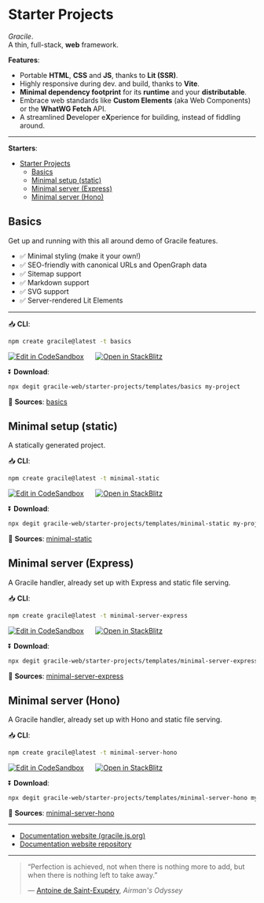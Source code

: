 # <i-c o='ph:fire-duotone'></i-c>Starter Projects

<div class="git-only">

_Gracile_.  
A thin, full-stack, **web** framework.

**Features**:

- Portable **HTML**, **CSS** and **JS**, thanks to **Lit (SSR)**.
- Highly responsive during dev. and build, thanks to **Vite**.
- **Minimal dependency footprint** for its **runtime** and your **distributable**.
- Embrace web standards like **Custom Elements** (aka Web Components) or the **WhatWG Fetch** API.
- A streamlined **D**eveloper e**X**perience for building, instead of fiddling around.

---

**Starters**:

- [Starter Projects](#starter-projects)
  - [Basics](#basics)
  - [Minimal setup (static)](#minimal-setup-static)
  - [Minimal server (Express)](#minimal-server-express)
  - [Minimal server (Hono)](#minimal-server-hono)

</div>

<section class="cards tiles">

<div class="card"><div class="card-content">

## Basics

Get up and running with this all around demo of Gracile features.

- ✅ Minimal styling (make it your own!)
- ✅ SEO-friendly with canonical URLs and OpenGraph data
- ✅ Sitemap support
- ✅ Markdown support
- ✅ SVG support
- ✅ Server-rendered Lit Elements

---

📥 **CLI**:

```sh
npm create gracile@latest -t basics
```

<div>

[![Edit in CodeSandbox](https://codesandbox.io/static/img/play-codesandbox.svg)](https://codesandbox.io/s/github/gracile-web/starter-projects/tree/main/templates/basics?embed=1)
&nbsp;&nbsp;&nbsp;&nbsp;
[![Open in StackBlitz](https://developer.stackblitz.com/img/open_in_stackblitz.svg)](https://stackblitz.com/github/gracile-web/starter-projects/tree/main/templates/basics)

</div>

⏬ **Download**:

```sh
npx degit gracile-web/starter-projects/templates/basics my-project
```

📑 **Sources**: [basics](https://github.com/gracile-web/starter-projects/tree/main/templates/basics)

</div></div>

<div class="card"><div class="card-content">

## Minimal setup (static)

A statically generated project.

📥 **CLI**:

```sh
npm create gracile@latest -t minimal-static
```

<div>

[![Edit in CodeSandbox](https://codesandbox.io/static/img/play-codesandbox.svg)](https://codesandbox.io/s/github/gracile-web/starter-projects/tree/main/templates/minimal-static?embed=1)
&nbsp;&nbsp;&nbsp;&nbsp;
[![Open in StackBlitz](https://developer.stackblitz.com/img/open_in_stackblitz.svg)](https://stackblitz.com/github/gracile-web/starter-projects/tree/main/templates/minimal-static)

</div>

⏬ **Download**:

```sh
npx degit gracile-web/starter-projects/templates/minimal-static my-project
```

📑 **Sources**: [minimal-static](https://github.com/gracile-web/starter-projects/tree/main/templates/minimal-static)

</div></div>

<div class="card"><div class="card-content">

## Minimal server (Express)

A Gracile handler, already set up with Express and static file serving.

📥 **CLI**:

```sh
npm create gracile@latest -t minimal-server-express
```

<div>

[![Edit in CodeSandbox](https://codesandbox.io/static/img/play-codesandbox.svg)](https://codesandbox.io/s/github/gracile-web/starter-projects/tree/main/templates/minimal-server-express?embed=1)
&nbsp;&nbsp;&nbsp;&nbsp;
[![Open in StackBlitz](https://developer.stackblitz.com/img/open_in_stackblitz.svg)](https://stackblitz.com/github/gracile-web/starter-projects/tree/main/templates/minimal-server-express)

</div>

⏬ **Download**:

```sh
npx degit gracile-web/starter-projects/templates/minimal-server-express my-project
```

📑 **Sources**: [minimal-server-express](https://github.com/gracile-web/starter-projects/tree/main/templates/minimal-server-express)

</div></div>

<div class="card"><div class="card-content">

## Minimal server (Hono)

A Gracile handler, already set up with Hono and static file serving.

📥 **CLI**:

```sh
npm create gracile@latest -t minimal-server-hono
```

<div>

[![Edit in CodeSandbox](https://codesandbox.io/static/img/play-codesandbox.svg)](https://codesandbox.io/s/github/gracile-web/starter-projects/tree/main/templates/minimal-server-hono?embed=1)
&nbsp;&nbsp;&nbsp;&nbsp;
[![Open in StackBlitz](https://developer.stackblitz.com/img/open_in_stackblitz.svg)](https://stackblitz.com/github/gracile-web/starter-projects/tree/main/templates/minimal-server-hono)

</div>

⏬ **Download**:

```sh
npx degit gracile-web/starter-projects/templates/minimal-server-hono my-project
```

📑 **Sources**: [minimal-server-hono](https://github.com/gracile-web/starter-projects/tree/main/templates/minimal-server-hono)

</div></div>

</section>

<div class="git-only">

---

- [Documentation website (gracile.js.org)](https://gracile.js.org/)
- [Documentation website repository](https://github.com/gracile-web/website)

---

> “Perfection is achieved, not when there is nothing more to add,
> but when there is nothing left to take away.”
>
> ― [Antoine de Saint-Exupéry](https://en.wikipedia.org/wiki/Antoine_de_Saint-Exup%C3%A9ry), _Airman's Odyssey_

</div>
